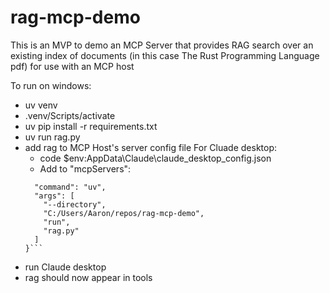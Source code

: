 # rag-mcp-demo
This is an MVP to demo an MCP Server that provides RAG search over an existing index of documents (in this case The Rust Programming Language pdf) for use with an MCP host

To run on windows:
- uv venv
- .venv/Scripts/activate
- uv pip install -r requirements.txt
- uv run rag.py
- add rag to MCP Host's server config file
    For Cluade desktop:
    - code $env:AppData\Claude\claude_desktop_config.json
    - Add to "mcpServers":
    ```"rag": {
      "command": "uv",
      "args": [
        "--directory",
        "C:/Users/Aaron/repos/rag-mcp-demo",
        "run",
        "rag.py"
      ]
    }```
- run Claude desktop
- rag should now appear in tools